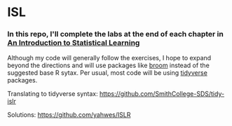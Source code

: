 # ISL
### In this repo, I'll complete the labs at the end of each chapter in [An Introduction to Statistical Learning](http://www-bcf.usc.edu/~gareth/ISL/) 

Although my code will generally follow the exercises, I hope to expand beyond the directions and will use packages like [broom](https://github.com/tidymodels/broom) instead of the suggested base R sytax. Per usual, most code will be using [tidyverse](https://github.com/tidyverse) packages.

Translating to tidyverse syntax: https://github.com/SmithCollege-SDS/tidy-islr  

Solutions: https://github.com/yahwes/ISLR

